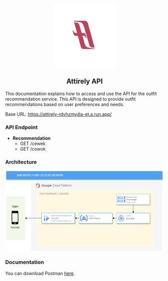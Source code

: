 <p align="center">
  <img src="image/Frame%202.png" alt="Logo" width="200"/>
</p>

<h2 align="center">Attirely API</h2>

This documentation explains how to access and use the API for the outfit recommendation service. This API is designed to provide outfit recommendations based on user preferences and needs.

Base URL: https://attirely-rdyhzmydia-et.a.run.app/

### API Endpoint

- **Recommendation**
  - GET /cewek
  - GET /cowok

### Architecture

<p align="center">
  <img src="image/Cloud%20Arsitektur.drawio.png" alt="Cloud Architecture" width="600"/>
</p>

### Documentation

You can download Postman [here](https://documenter.getpostman.com/view/24313497/2sA3XTdfJ8).
